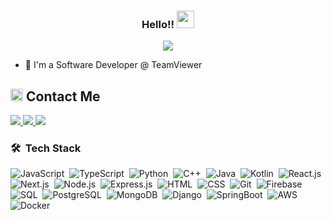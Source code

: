 


<h3 align="center">
  Hello!!
  <img src="https://media.giphy.com/media/hvRJCLFzcasrR4ia7z/giphy.gif" width="28">
</h3>

<!-- Typing SVG by DenverCoder1 - https://github.com/DenverCoder1/readme-typing-svg -->
<p align="center">
  <a href="https://github.com/DenverCoder1/readme-typing-svg"><img src="https://readme-typing-svg.herokuapp.com/?lines=Software%20Developer;Probably%20traveling%20somewhere&font=Fira%20Code&center=true&width=440&height=45&color=f75c7e&vCenter=true&size=22"></a>
</p> 

- 🏢 I'm a Software Developer @ TeamViewer


<h2><img src="https://media.giphy.com/media/5WJ6SOKeNKrSzblU4R/giphy.gif" width=20> Contact Me</h2>

<a href="https://www.linkedin.com/in/eyadhammouda/" target="_blank">
    <img src="https://img.shields.io/badge/LinkedIn-Eyad%20Hammouda-0077B5?style=flat&logo=linkedin&logoColor=white&labelColor=black"/>
</a>
<a href="mailto:eyadsaher25@gmail.com" target="_blank">
    <img src="https://img.shields.io/badge/Gmail-eyadsaher25@gmail.com-D14836?style=flat&logo=gmail&logoColor=white&labelColor=black"/>
</a>
<a href="https://wa.me/+4367761719524" target="_blank">
    <img src="https://img.shields.io/badge/WhatsApp-%2B4367761719524-25D366?style=flat&logo=whatsapp&logoColor=white&labelColor=black"/>
</a>



### 🛠 &nbsp;Tech Stack
![JavaScript](https://img.shields.io/badge/-JavaScript-013?style=for-the-badge&logo=javascript)&nbsp;
![TypeScript](https://img.shields.io/badge/-TypeScript-013?style=for-the-badge&logo=typescript)&nbsp;
![Python](https://img.shields.io/badge/-Python-013?style=for-the-badge&logo=python)&nbsp;
![C++](https://custom-icon-badges.demolab.com/badge/C++-013.svg?style=for-the-badge&logo=cpp2&logoColor=white)&nbsp;
![Java](https://img.shields.io/badge/-Java-013?style=for-the-badge&logo=java)&nbsp;
![Kotlin](https://img.shields.io/badge/-Kotlin-013?style=for-the-badge&logo=kotlin)&nbsp;
![React.js](https://img.shields.io/badge/-React-013?style=for-the-badge&logo=react)&nbsp;
![Next.js](https://img.shields.io/badge/-Next.js-013?style=for-the-badge&logo=nextdotjs)&nbsp;
![Node.js](https://img.shields.io/badge/-Node.js-013?style=for-the-badge&logo=node.js)&nbsp;
![Express.js](https://img.shields.io/badge/-Express.js-013?style=for-the-badge&logo=express)&nbsp;
![HTML](https://img.shields.io/badge/-HTML-013?style=for-the-badge&logo=HTML5)&nbsp;
![CSS](https://img.shields.io/badge/-CSS-013?style=for-the-badge&logo=CSS3&logoColor=1572B6)&nbsp;
![Git](https://img.shields.io/badge/-Git-013?style=for-the-badge&logo=git)&nbsp;
![Firebase](https://img.shields.io/badge/-Firebase-013?style=for-the-badge&logo=firebase)&nbsp;
![SQL](https://img.shields.io/badge/-SQL-013?style=for-the-badge&logo=mysql)&nbsp;
![PostgreSQL](https://img.shields.io/badge/-PostgreSQL-013?style=for-the-badge&logo=postgresql)&nbsp;
![MongoDB](https://img.shields.io/badge/-MongoDB-013?style=for-the-badge&logo=mongodb)&nbsp;
![Django](https://img.shields.io/badge/-Django-013?style=for-the-badge&logo=Django)&nbsp;
![SpringBoot](https://img.shields.io/badge/-SpringBoot-013?style=for-the-badge&logo=spring)&nbsp;
![AWS](https://img.shields.io/badge/-AWS-013?style=for-the-badge&logo=amazonaws)&nbsp;
![Docker](https://img.shields.io/badge/-Docker-013?style=for-the-badge&logo=docker)&nbsp;



